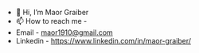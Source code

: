 - 👋 Hi, I’m Maor Graiber
- 📫 How to reach me - 
- Email - maor1910@gmail.com 
- Linkedin - https://www.linkedin.com/in/maor-graiber/

<!---
maor1910/maor1910 is a ✨ special ✨ repository because its `README.md` (this file) appears on your GitHub profile.
You can click the Preview link to take a look at your changes.
--->
